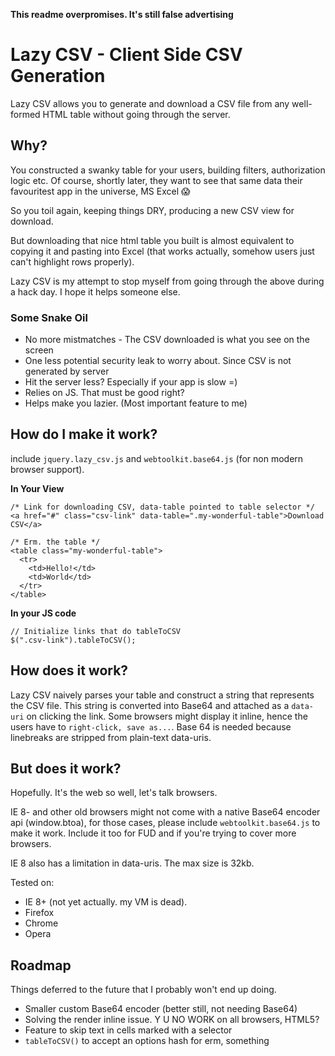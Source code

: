 **This readme overpromises. It's still false advertising**

# Lazy CSV - Client Side CSV Generation
Lazy CSV allows you to generate and download a CSV file from any well-formed HTML table without going through the server.

## Why?

You constructed a swanky table for your users, building filters, authorization logic etc. Of course, shortly later, they want to see that same data their favouritest app in the universe, MS Excel :scream:

So you toil again, keeping things DRY, producing a new CSV view for download.

But downloading that nice html table you built is almost equivalent to copying it and pasting into Excel (that works actually, somehow users just can't highlight rows properly).

Lazy CSV is my attempt to stop myself from going through the above during a hack day. I hope it helps someone else.

### Some Snake Oil
* No more mistmatches - The CSV downloaded is what you see on the screen
* One less potential security leak to worry about. Since CSV is not generated by server
* Hit the server less? Especially if your app is slow =)
* Relies on JS. That must be good right?
* Helps make you lazier. (Most important feature to me)

## How do I make it work?

include `jquery.lazy_csv.js` and `webtoolkit.base64.js` (for non modern browser support).

**In Your View**

    /* Link for downloading CSV, data-table pointed to table selector */
    <a href="#" class="csv-link" data-table=".my-wonderful-table">Download CSV</a>

    /* Erm. the table */
    <table class="my-wonderful-table">
      <tr>
        <td>Hello!</td>
        <td>World</td>
      </tr>
    </table>

**In your JS code**

    // Initialize links that do tableToCSV
    $(".csv-link").tableToCSV();


## How does it work?
Lazy CSV naively parses your table and construct a string that represents the CSV file. This string is converted into Base64 and attached as a `data-uri` on clicking the link. Some browsers might display it inline, hence the users have to `right-click, save as...`. Base 64 is needed because linebreaks are stripped from plain-text data-uris.

## But does it work?
Hopefully. It's the web so well, let's talk browsers.

IE 8- and other old browsers might not come with a native Base64 encoder api (window.btoa), for those cases, please include `webtoolkit.base64.js` to make it work. Include it too for FUD and if you're trying to cover more browsers.

IE 8 also has a limitation in data-uris. The max size is 32kb.

Tested on:
* IE 8+ (not yet actually. my VM is dead).
* Firefox
* Chrome
* Opera

## Roadmap
Things deferred to the future that I probably won't end up doing.
* Smaller custom Base64 encoder (better still, not needing Base64)
* Solving the render inline issue. Y U NO WORK on all browsers, HTML5?
* Feature to skip text in cells marked with a selector
* `tableToCSV()` to accept an options hash for erm, something